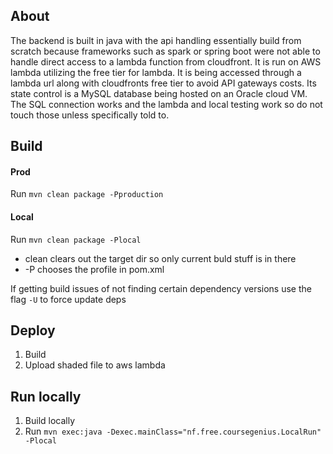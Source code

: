 ## About

The backend is built in java with the api handling essentially build from scratch because frameworks such as spark or spring boot were not able to handle direct access to a lambda function from cloudfront. It is run on AWS lambda utilizing the free tier for lambda. It is being accessed through a lambda url along with cloudfronts free tier to avoid API gateways costs. Its state control is a MySQL database being hosted on an Oracle cloud VM. The SQL connection works and the lambda and local testing work so do not touch those unless specifically told to.

## Build

#### Prod

Run `mvn clean package -Pproduction`

#### Local

Run `mvn clean package -Plocal`

- clean clears out the target dir so only current buld stuff is in there
- -P chooses the profile in pom.xml

If getting build issues of not finding certain dependency versions use the flag `-U` to force update deps

## Deploy

1. Build
2. Upload shaded file to aws lambda

## Run locally

1. Build locally
2. Run `mvn exec:java -Dexec.mainClass="nf.free.coursegenius.LocalRun" -Plocal`
